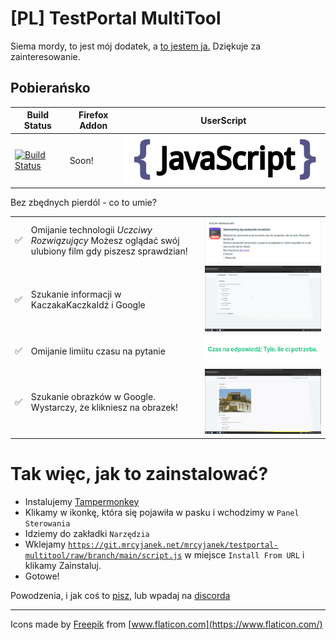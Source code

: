 # [PL] TestPortal MultiTool

Siema mordy, to jest mój dodatek, a [to jestem ja.](https://mrcyjanek.net/) Dziękuje za zainteresowanie.

## Pobierańsko

| Build Status | Firefox Addon | UserScript |
| ------------ | ------------- | ---------- |
| [![Build Status](https://ci.mrcyjanek.net/badge/ae56e590?branch=main)](https://ci.mrcyjanek.net/repos/209) | <!--[![Firefox Addon](static/firefox.svg)](https://static.mrcyjanek.net/abstruse/testportal/testportal-multitool-edge.xpi)--> Soon! | [![UserScript](static/javascript.svg)](https://git.mrcyjanek.net/mrcyjanek/testportal-multitool/raw/branch/main/script.js) |


Bez zbędnych pierdól - co to umie?

|    |      |   |
| -- |------| - |
| ✅ | Omijanie technologii _Uczciwy Rozwiązujący_ Możesz oglądać swój ulubiony film gdy piszesz sprawdzian! | ![Senpai I'm honest!](static/screenshots/senpai-im-honest.png) |
| ✅ | Szukanie informacji w KaczakaKaczkaIdź i Google | ![Oh John! You are my hero!](static/screenshots/oh-john-you-are-my-hero.gif) |
| ✅ | Omijanie limiitu czasu na pytanie | ![Bruh, you can't screenshot time...](static/screenshots/bruh-you-cant-screenshot-time.png) |
| ✅ | Szukanie obrazków w Google. Wystarczy, że klikniesz na obrazek! | ![Knoppers!](static/screenshots/knoppers.gif) |


# Tak więc, jak to zainstalować?

 - Instalujemy [Tampermonkey](https://www.tampermonkey.net/)
 - Klikamy w ikonkę, która się pojawiła w pasku i wchodzimy w `Panel Sterowania`
 - Idziemy do zakładki `Narzędzia`
 - Wklejamy [`https://git.mrcyjanek.net/mrcyjanek/testportal-multitool/raw/branch/main/script.js`](https://git.mrcyjanek.net/mrcyjanek/testportal-multitool/raw/branch/main/script.js) w miejsce `Install From URL` i klikamy Zainstaluj.
 - Gotowe!


Powodzenia, i jak coś to [pisz](https://mrcyjanek.net), lub wpadaj na [discorda](https://discord.gg/KhMuN7tJfF)

-------------------------------------------------
Icons made by [Freepik](https://www.freepik.com) from [www.flaticon.com](https://www.flaticon.com/)
